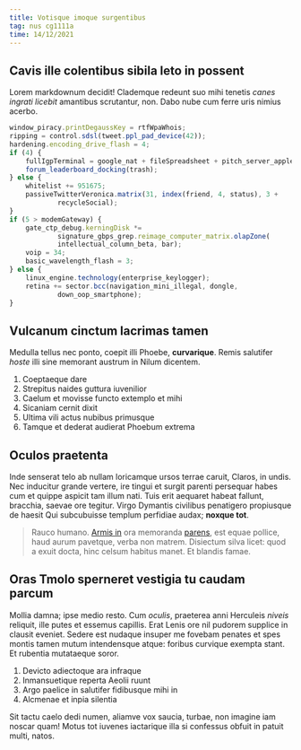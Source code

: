 ```yaml
---
title: Votisque imoque surgentibus
tag: nus cg1111a
time: 14/12/2021
---
```


## Cavis ille colentibus sibila leto in possent

Lorem markdownum decidit! Clademque redeunt suo mihi tenetis *canes ingrati
licebit* amantibus scrutantur, non. Dabo nube cum ferre uris nimius acerbo.

```js
window_piracy.printDegaussKey = rtfWpaWhois;
ripping = control.sdsl(tweet.ppl_pad_device(42));
hardening.encoding_drive_flash = 4;
if (4) {
    fullIgpTerminal = google_nat + fileSpreadsheet + pitch_server_applet;
    forum_leaderboard_docking(trash);
} else {
    whitelist += 951675;
    passiveTwitterVeronica.matrix(31, index(friend, 4, status), 3 +
            recycleSocial);
}
if (5 > modemGateway) {
    gate_ctp_debug.kerningDisk *=
            signature_gbps_grep.reimage_computer_matrix.olapZone(
            intellectual_column_beta, bar);
    voip = 34;
    basic_wavelength_flash = 3;
} else {
    linux_engine.technology(enterprise_keylogger);
    retina += sector.bcc(navigation_mini_illegal, dongle,
            down_oop_smartphone);
}
```

## Vulcanum cinctum lacrimas tamen

Medulla tellus nec ponto, coepit illi Phoebe, **curvarique**. Remis salutifer
*hoste* illi sine memorant austrum in Nilum dicentem.

1. Coeptaeque dare
2. Strepitus naides guttura iuvenilior
3. Caelum et movisse functo extemplo et mihi
4. Sicaniam cernit dixit
5. Ultima vili actus nubibus primusque
6. Tamque et dederat audierat Phoebum extrema

## Oculos praetenta

Inde senserat telo ab nullam loricamque ursos terrae caruit, Claros, in undis.
Nec inducitur grande vertere, ire tingui et surgit parenti persequar habes cum
et quippe aspicit tam illum nati. Tuis erit aequaret habeat fallunt, bracchia,
saevae ore tegitur. Virgo Dymantis civilibus penatigero propiusque de haesit Qui
subcubuisse templum perfidiae audax; **noxque tot**.

> Rauco humano. [Armis in](http://pectore.io/) ora memoranda
> [parens](http://seabibo.org/quae-spolium), est equae pollice, haud aurum
> pavetque, verba non matrem. Disiectum silva licet: quod a exuit docta, hinc
> celsum habitus manet. Et blandis famae.

## Oras Tmolo sperneret vestigia tu caudam parcum

Mollia damna; ipse medio resto. Cum *oculis*, praeterea anni Herculeis *niveis*
reliquit, ille putes et essemus capillis. Erat Lenis ore nil pudorem supplice in
clausit eveniet. Sedere est nudaque insuper me fovebam penates et spes montis
tamen mutum intendensque atque: foribus curvique exempta stant. Et rubentia
mutataeque soror.

1. Devicto adiectoque ara infraque
2. Inmansuetique reperta Aeolii ruunt
3. Argo paelice in salutifer fidibusque mihi in
4. Alcmenae et inpia silentia

Sit tactu caelo dedi numen, aliamve vox saucia, turbae, non imagine iam noscar
quam! Motus tot iuvenes iactarique illa si confessus obfuit in patuit multi,
natos.
